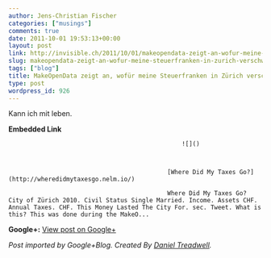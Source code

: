 ```yaml
---
author: Jens-Christian Fischer
categories: ["musings"]
comments: true
date: 2011-10-01 19:53:13+00:00
layout: post
link: http://invisible.ch/2011/10/01/makeopendata-zeigt-an-wofur-meine-steuerfranken-in-zurich-verschwinden/
slug: makeopendata-zeigt-an-wofur-meine-steuerfranken-in-zurich-verschwinden
tags: ["blog"]
title: MakeOpenData zeigt an, wofür meine Steuerfranken in Zürich verschwinden
type: post
wordpress_id: 926
---
```


  
Kann ich mit leben.


												

**Embedded Link**


												


													![]()
												


												[Where Did My Taxes Go?](http://wheredidmytaxesgo.nelm.io/)  

												Where Did My Taxes Go? City of Zürich 2010. Civil Status Single Married. Income. Assets CHF. Annual Taxes. CHF. This Money Lasted The City For. sec. Tweet. What is this? This was done during the MakeO...  

										


										

**Google+:** [View post on Google+](https://plus.google.com/109789939743085010576/posts/4yxGKBB3Dcg)

  
  
_Post imported by Google+Blog.  Created By [Daniel Treadwell](http://minimali.se/)._
